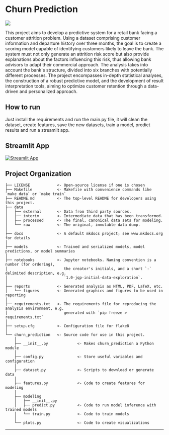 # Churn Prediction

<a target="_blank" href="https://cookiecutter-data-science.drivendata.org/">
    <img src="https://img.shields.io/badge/CCDS-Project%20template-328F97?logo=cookiecutter" />
</a>

This project aims to develop a predictive system for a retail bank facing a customer attrition problem. Using a dataset comprising customer information and departure history over three months, the goal is to create a scoring model capable of identifying customers likely to leave the bank. The system must not only generate an attrition risk score but also provide explanations about the factors influencing this risk, thus allowing bank advisors to adapt their commercial approach. The analysis takes into account the bank's structure, divided into six branches with potentially different processes. The project encompasses in-depth statistical analyses, the construction of a robust predictive model, and the development of result interpretation tools, aiming to optimize customer retention through a data-driven and personalized approach.

## How to run
Just install the requirements and run the main.py file, it will clean the dataset, create features, save the new datasets, train a model, predict results and run a streamlit app.

## Streamlit App

[![Streamlit App](https://static.streamlit.io/badges/streamlit_badge_black_white.svg)](https://loickcuer-churn-prediction-docsstreamlit-app-susqjw.streamlit.app/)

## Project Organization

```
├── LICENSE            <- Open-source license if one is chosen
├── Makefile           <- Makefile with convenience commands like `make data` or `make train`
├── README.md          <- The top-level README for developers using this project.
├── data
│   ├── external       <- Data from third party sources.
│   ├── interim        <- Intermediate data that has been transformed.
│   ├── processed      <- The final, canonical data sets for modeling.
│   └── raw            <- The original, immutable data dump.
│
├── docs               <- A default mkdocs project; see www.mkdocs.org for details
│
├── models             <- Trained and serialized models, model predictions, or model summaries
│
├── notebooks          <- Jupyter notebooks. Naming convention is a number (for ordering),
│                         the creator's initials, and a short `-` delimited description, e.g.
│                         `1.0-jqp-initial-data-exploration`.
│
├── reports            <- Generated analysis as HTML, PDF, LaTeX, etc.
│   └── figures        <- Generated graphics and figures to be used in reporting
│
├── requirements.txt   <- The requirements file for reproducing the analysis environment, e.g.
│                         generated with `pip freeze > requirements.txt`
│
├── setup.cfg          <- Configuration file for flake8
│
└── churn_prediction   <- Source code for use in this project.
    │
    ├── __init__.py             <- Makes churn_prediction a Python module
    │
    ├── config.py               <- Store useful variables and configuration
    │
    ├── dataset.py              <- Scripts to download or generate data
    │
    ├── features.py             <- Code to create features for modeling
    │
    ├── modeling                
    │   ├── __init__.py 
    │   ├── predict.py          <- Code to run model inference with trained models          
    │   └── train.py            <- Code to train models
    │
    └── plots.py                <- Code to create visualizations
```

--------

